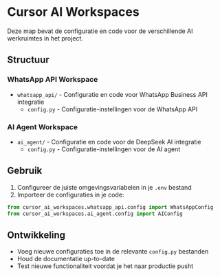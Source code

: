 # Cursor AI Workspaces

Deze map bevat de configuratie en code voor de verschillende AI werkruimtes in het project.

## Structuur

### WhatsApp API Workspace
- `whatsapp_api/` - Configuratie en code voor WhatsApp Business API integratie
  - `config.py` - Configuratie-instellingen voor de WhatsApp API
  
### AI Agent Workspace
- `ai_agent/` - Configuratie en code voor de DeepSeek AI integratie
  - `config.py` - Configuratie-instellingen voor de AI agent

## Gebruik

1. Configureer de juiste omgevingsvariabelen in je `.env` bestand
2. Importeer de configuraties in je code:

```python
from cursor_ai_workspaces.whatsapp_api.config import WhatsAppConfig
from cursor_ai_workspaces.ai_agent.config import AIConfig
```

## Ontwikkeling

- Voeg nieuwe configuraties toe in de relevante `config.py` bestanden
- Houd de documentatie up-to-date
- Test nieuwe functionaliteit voordat je het naar productie pusht 